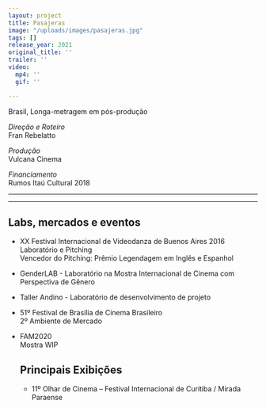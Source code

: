 ```yaml
---
layout: project
title: Pasajeras
image: "/uploads/images/pasajeras.jpg"
tags: []
release_year: 2021
original_title: ''
trailer: ''
video:
  mp4: ''
  gif: ''

---
```

Brasil, Longa-metragem em pós-produção

_Direção e Roteiro_  
Fran Rebelatto

_Produção_  
Vulcana Cinema

_Financiamento_  
Rumos Itaú Cultural 2018

***

***

## Labs, mercados e eventos

* XX Festival Internacional de Videodanza de Buenos Aires 2016  
  Laboratório e Pitching  
  Vencedor do Pitching: Prêmio Legendagem em Inglês e Espanhol
* GenderLAB - Laboratório na Mostra Internacional de Cinema com Perspectiva de Gênero
* Taller Andino - Laboratório de desenvolvimento de projeto
* 51º Festival de Brasília de Cinema Brasileiro  
  2º Ambiente de Mercado
* FAM2020  
  Mostra WIP

  ## Principais Exibições
  * 11º Olhar de Cinema – Festival Internacional de Curitiba / Mirada Paraense